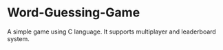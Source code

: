 # Word-Guessing-Game
A simple game using C language. It supports multiplayer and leaderboard system.
